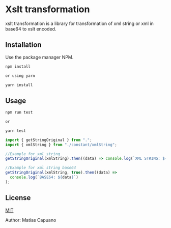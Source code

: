 # Xslt transformation

xslt transformation is a library for transformation of xml string or xml in base64 to xslt encoded.

## Installation

Use the package manager NPM.

```bash
npm install

or using yarn

yarn install
```

## Usage

```bash
npm run test

or

yarn test
```

```javascript
import { getStringOriginal } from ".";
import { xmlString } from "./constant/xmlString";

//Example for xml string
getStringOriginal(xmlString).then((data) => console.log(`XML STRING: ${data}`));

//Example for xml string base64
getStringOriginal(xmlString, true).then((data) =>
  console.log(`BASE64: ${data}`)
);
```

## License

[MIT](https://choosealicense.com/licenses/mit/)

Author: Matías Capuano
